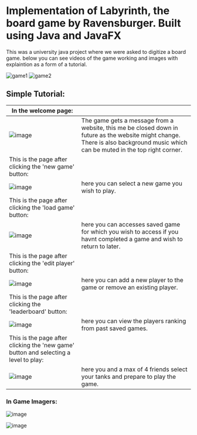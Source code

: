 # Implementation of Labyrinth, the board game by Ravensburger. Built using Java and JavaFX

This was a university java project where we were asked to digitize a board game.
below you can see videos of the game working and images with explaintion as a form of a tutorial.


![game1](https://user-images.githubusercontent.com/65715894/102504608-f2e0bd00-4078-11eb-96ab-839eede2dae3.gif)
![game2](https://user-images.githubusercontent.com/65715894/102504892-481cce80-4079-11eb-90c2-15c68e0f5465.gif)


## Simple Tutorial:

| In the welcome page:   |                                           |
|------------------------------|-------------------------------------------|
| ![image](https://user-images.githubusercontent.com/56043339/110834918-070e1200-8296-11eb-9621-de2753124210.png) | The game gets a message from a website, this me be closed down in future as the website might change. There is also background music which can be muted in the top right corner. |
| This is the page after clicking the 'new game' button:   |                                           |
| ![image](https://user-images.githubusercontent.com/56043339/110835250-77b52e80-8296-11eb-8c53-a612f93c137d.png) |  here you can select a new game you wish to play. |
| This is the page after clicking the 'load game' button:   |                                           |
| ![image](https://user-images.githubusercontent.com/56043339/110835406-a7643680-8296-11eb-8199-11b94792199c.png) | here you can accesses saved game for which you wish to access if you havnt completed a game and wish to return to later. |
| This is the page after clicking the 'edit player' button:   |                                           |
| ![image](https://user-images.githubusercontent.com/56043339/110835644-fa3dee00-8296-11eb-97fc-3d534b380cbc.png) | here you can add a new player to the game or remove an existing player. |
|  This is the page after clicking the 'leaderboard' button:  |                                           |
| ![image](https://user-images.githubusercontent.com/56043339/110835746-1e013400-8297-11eb-98f2-b2d27ae77152.png) |  here you can view the players ranking from past saved games. |
| This is the page after clicking the 'new game' button and selecting a level to play: |                    |
| ![image](https://user-images.githubusercontent.com/56043339/110860619-e73a1680-82b4-11eb-8f91-6d1e380936db.png) | here you and a max of 4 friends select your tanks and prepare to play the game. |






### In Game Imagers:

![image](https://user-images.githubusercontent.com/56043339/110860796-223c4a00-82b5-11eb-8aac-62bd413fcde3.png)

![image](https://user-images.githubusercontent.com/56043339/110860330-8ad6f700-82b4-11eb-9a89-cbd3b4392913.png)
